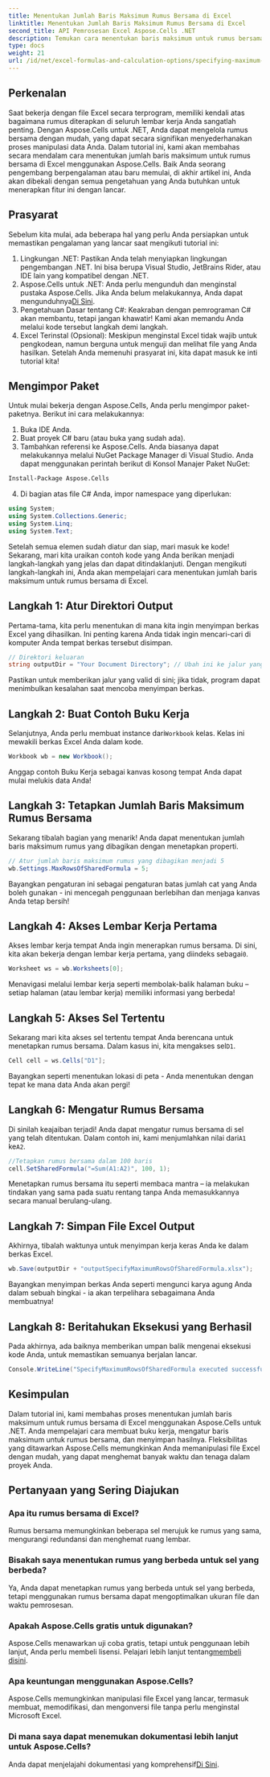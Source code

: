 ```yaml
---
title: Menentukan Jumlah Baris Maksimum Rumus Bersama di Excel
linktitle: Menentukan Jumlah Baris Maksimum Rumus Bersama di Excel
second_title: API Pemrosesan Excel Aspose.Cells .NET
description: Temukan cara menentukan baris maksimum untuk rumus bersama di Excel menggunakan Aspose.Cells for .NET dengan tutorial langkah demi langkah yang mudah ini.
type: docs
weight: 21
url: /id/net/excel-formulas-and-calculation-options/specifying-maximum-rows-of-shared-formula/
---
```

## Perkenalan
Saat bekerja dengan file Excel secara terprogram, memiliki kendali atas bagaimana rumus diterapkan di seluruh lembar kerja Anda sangatlah penting. Dengan Aspose.Cells untuk .NET, Anda dapat mengelola rumus bersama dengan mudah, yang dapat secara signifikan menyederhanakan proses manipulasi data Anda. Dalam tutorial ini, kami akan membahas secara mendalam cara menentukan jumlah baris maksimum untuk rumus bersama di Excel menggunakan Aspose.Cells. Baik Anda seorang pengembang berpengalaman atau baru memulai, di akhir artikel ini, Anda akan dibekali dengan semua pengetahuan yang Anda butuhkan untuk menerapkan fitur ini dengan lancar.
## Prasyarat
Sebelum kita mulai, ada beberapa hal yang perlu Anda persiapkan untuk memastikan pengalaman yang lancar saat mengikuti tutorial ini:
1. Lingkungan .NET: Pastikan Anda telah menyiapkan lingkungan pengembangan .NET. Ini bisa berupa Visual Studio, JetBrains Rider, atau IDE lain yang kompatibel dengan .NET.
2.  Aspose.Cells untuk .NET: Anda perlu mengunduh dan menginstal pustaka Aspose.Cells. Jika Anda belum melakukannya, Anda dapat mengunduhnya[Di Sini](https://releases.aspose.com/cells/net/).
3. Pengetahuan Dasar tentang C#: Keakraban dengan pemrograman C# akan membantu, tetapi jangan khawatir! Kami akan memandu Anda melalui kode tersebut langkah demi langkah.
4. Excel Terinstal (Opsional): Meskipun menginstal Excel tidak wajib untuk pengkodean, namun berguna untuk menguji dan melihat file yang Anda hasilkan.
Setelah Anda memenuhi prasyarat ini, kita dapat masuk ke inti tutorial kita!
## Mengimpor Paket
Untuk mulai bekerja dengan Aspose.Cells, Anda perlu mengimpor paket-paketnya. Berikut ini cara melakukannya:
1. Buka IDE Anda.
2. Buat proyek C# baru (atau buka yang sudah ada).
3. Tambahkan referensi ke Aspose.Cells. Anda biasanya dapat melakukannya melalui NuGet Package Manager di Visual Studio.
Anda dapat menggunakan perintah berikut di Konsol Manajer Paket NuGet:
```bash
Install-Package Aspose.Cells
```
4. Di bagian atas file C# Anda, impor namespace yang diperlukan:
```csharp
using System;
using System.Collections.Generic;
using System.Linq;
using System.Text;
```
Setelah semua elemen sudah diatur dan siap, mari masuk ke kode!
Sekarang, mari kita uraikan contoh kode yang Anda berikan menjadi langkah-langkah yang jelas dan dapat ditindaklanjuti. Dengan mengikuti langkah-langkah ini, Anda akan mempelajari cara menentukan jumlah baris maksimum untuk rumus bersama di Excel.
## Langkah 1: Atur Direktori Output
Pertama-tama, kita perlu menentukan di mana kita ingin menyimpan berkas Excel yang dihasilkan. Ini penting karena Anda tidak ingin mencari-cari di komputer Anda tempat berkas tersebut disimpan.
```csharp
// Direktori keluaran
string outputDir = "Your Document Directory"; // Ubah ini ke jalur yang Anda inginkan
```
Pastikan untuk memberikan jalur yang valid di sini; jika tidak, program dapat menimbulkan kesalahan saat mencoba menyimpan berkas.
## Langkah 2: Buat Contoh Buku Kerja
 Selanjutnya, Anda perlu membuat instance dari`Workbook` kelas. Kelas ini mewakili berkas Excel Anda dalam kode.
```csharp
Workbook wb = new Workbook();
```
Anggap contoh Buku Kerja sebagai kanvas kosong tempat Anda dapat mulai melukis data Anda!
## Langkah 3: Tetapkan Jumlah Baris Maksimum Rumus Bersama
Sekarang tibalah bagian yang menarik! Anda dapat menentukan jumlah baris maksimum rumus yang dibagikan dengan menetapkan properti.
```csharp
// Atur jumlah baris maksimum rumus yang dibagikan menjadi 5
wb.Settings.MaxRowsOfSharedFormula = 5;
```
Bayangkan pengaturan ini sebagai pengaturan batas jumlah cat yang Anda boleh gunakan - ini mencegah penggunaan berlebihan dan menjaga kanvas Anda tetap bersih!
## Langkah 4: Akses Lembar Kerja Pertama
 Akses lembar kerja tempat Anda ingin menerapkan rumus bersama. Di sini, kita akan bekerja dengan lembar kerja pertama, yang diindeks sebagai`0`.
```csharp
Worksheet ws = wb.Worksheets[0];
```
Menavigasi melalui lembar kerja seperti membolak-balik halaman buku – setiap halaman (atau lembar kerja) memiliki informasi yang berbeda!
## Langkah 5: Akses Sel Tertentu
 Sekarang mari kita akses sel tertentu tempat Anda berencana untuk menetapkan rumus bersama. Dalam kasus ini, kita mengakses sel`D1`.
```csharp
Cell cell = ws.Cells["D1"];
```
Bayangkan seperti menentukan lokasi di peta - Anda menentukan dengan tepat ke mana data Anda akan pergi!
## Langkah 6: Mengatur Rumus Bersama
 Di sinilah keajaiban terjadi! Anda dapat mengatur rumus bersama di sel yang telah ditentukan. Dalam contoh ini, kami menjumlahkan nilai dari`A1` ke`A2`.
```csharp
//Tetapkan rumus bersama dalam 100 baris
cell.SetSharedFormula("=Sum(A1:A2)", 100, 1);
```
Menetapkan rumus bersama itu seperti membaca mantra – ia melakukan tindakan yang sama pada suatu rentang tanpa Anda memasukkannya secara manual berulang-ulang.
## Langkah 7: Simpan File Excel Output
Akhirnya, tibalah waktunya untuk menyimpan kerja keras Anda ke dalam berkas Excel.
```csharp
wb.Save(outputDir + "outputSpecifyMaximumRowsOfSharedFormula.xlsx");
```
Bayangkan menyimpan berkas Anda seperti mengunci karya agung Anda dalam sebuah bingkai - ia akan terpelihara sebagaimana Anda membuatnya!
## Langkah 8: Beritahukan Eksekusi yang Berhasil
Pada akhirnya, ada baiknya memberikan umpan balik mengenai eksekusi kode Anda, untuk memastikan semuanya berjalan lancar.
```csharp
Console.WriteLine("SpecifyMaximumRowsOfSharedFormula executed successfully.");
```
## Kesimpulan
Dalam tutorial ini, kami membahas proses menentukan jumlah baris maksimum untuk rumus bersama di Excel menggunakan Aspose.Cells untuk .NET. Anda mempelajari cara membuat buku kerja, mengatur baris maksimum untuk rumus bersama, dan menyimpan hasilnya. Fleksibilitas yang ditawarkan Aspose.Cells memungkinkan Anda memanipulasi file Excel dengan mudah, yang dapat menghemat banyak waktu dan tenaga dalam proyek Anda.
## Pertanyaan yang Sering Diajukan
### Apa itu rumus bersama di Excel?
Rumus bersama memungkinkan beberapa sel merujuk ke rumus yang sama, mengurangi redundansi dan menghemat ruang lembar.
### Bisakah saya menentukan rumus yang berbeda untuk sel yang berbeda?
Ya, Anda dapat menetapkan rumus yang berbeda untuk sel yang berbeda, tetapi menggunakan rumus bersama dapat mengoptimalkan ukuran file dan waktu pemrosesan.
### Apakah Aspose.Cells gratis untuk digunakan?
 Aspose.Cells menawarkan uji coba gratis, tetapi untuk penggunaan lebih lanjut, Anda perlu membeli lisensi. Pelajari lebih lanjut tentang[membeli disini](https://purchase.aspose.com/buy).
### Apa keuntungan menggunakan Aspose.Cells?
Aspose.Cells memungkinkan manipulasi file Excel yang lancar, termasuk membuat, memodifikasi, dan mengonversi file tanpa perlu menginstal Microsoft Excel.
### Di mana saya dapat menemukan dokumentasi lebih lanjut untuk Aspose.Cells?
 Anda dapat menjelajahi dokumentasi yang komprehensif[Di Sini](https://reference.aspose.com/cells/net/).
